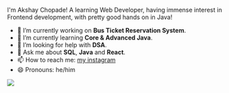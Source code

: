 

I'm Akshay Chopade! A learning Web Developer, having immense interest in Frontend development, with pretty good hands on in Java!

- 🔭 I’m currently working on <b>Bus Ticket Reservation System</b>.
- 🌱 I’m currently learning <b>Core & Advanced Java</b>.
- 🤔 I’m looking for help with <b>DSA</b>.
- 💬 Ask me about <b>SQL</b>, <b>Java</b> and <b>React</b>.
- 📫 How to reach me: <a href="https://www.instagram.com/akshay.chopade2/">my instagram</a>
- 😄 Pronouns: he/him
<img src="https://github-readme-stats.vercel.app/api?username=akshay399&&show_icons=true&title_color=ffffff&icon_color=bb2acf&text_color=daf7dc&bg_color=151515">
